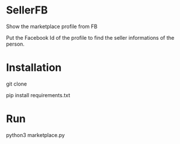 # SellerFB

Show the marketplace profile from FB

Put the Facebook Id of the profile to find the seller informations of the person.


# Installation

git clone 

pip install requirements.txt

# Run

python3 marketplace.py
